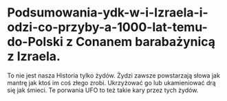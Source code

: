 # Podsumowania-ydk-w-i-Izraela-i-odzi-co-przyby-a-1000-lat-temu-do-Polski z Conanem barabażynicą z Izraela.
To nie jest nasza Historia tylko żydów.
Żydzi zawsze powstarzają słowa jak mantrę jak ktoś im coś złego zrobi. Ukrzyżować go lub ukamieniować drą się jak śmieci. Te porwania UFO to też takie kary przez tych żydów. 

